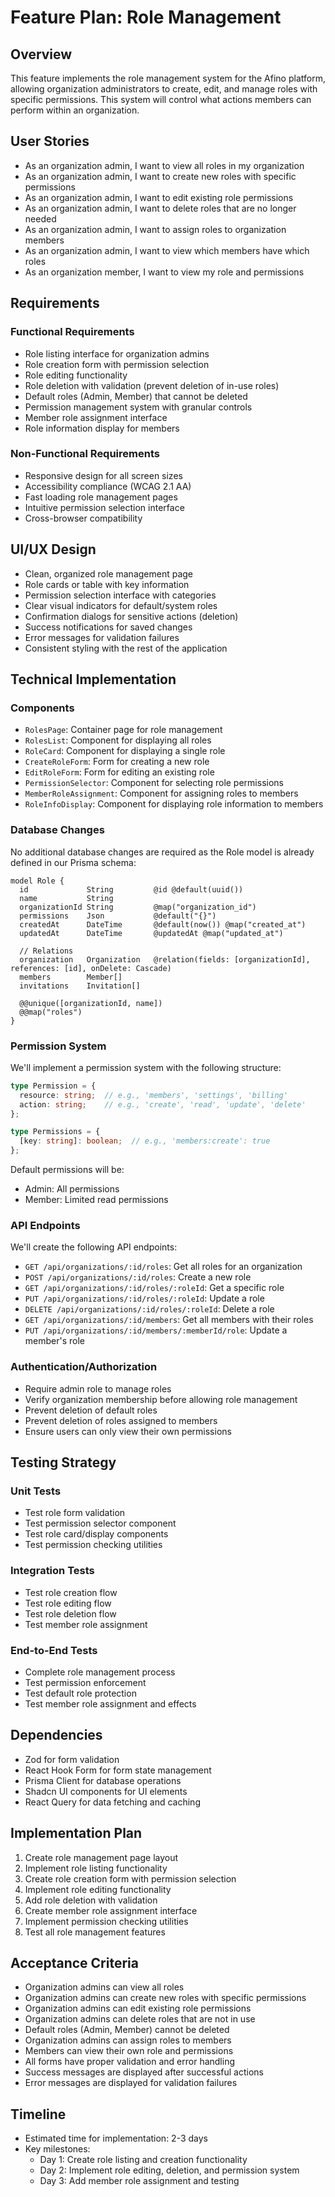 # Feature Plan: Role Management

## Overview

This feature implements the role management system for the Afino platform, allowing organization administrators to create, edit, and manage roles with specific permissions. This system will control what actions members can perform within an organization.

## User Stories

- As an organization admin, I want to view all roles in my organization
- As an organization admin, I want to create new roles with specific permissions
- As an organization admin, I want to edit existing role permissions
- As an organization admin, I want to delete roles that are no longer needed
- As an organization admin, I want to assign roles to organization members
- As an organization admin, I want to view which members have which roles
- As an organization member, I want to view my role and permissions

## Requirements

### Functional Requirements

- Role listing interface for organization admins
- Role creation form with permission selection
- Role editing functionality
- Role deletion with validation (prevent deletion of in-use roles)
- Default roles (Admin, Member) that cannot be deleted
- Permission management system with granular controls
- Member role assignment interface
- Role information display for members

### Non-Functional Requirements

- Responsive design for all screen sizes
- Accessibility compliance (WCAG 2.1 AA)
- Fast loading role management pages
- Intuitive permission selection interface
- Cross-browser compatibility

## UI/UX Design

- Clean, organized role management page
- Role cards or table with key information
- Permission selection interface with categories
- Clear visual indicators for default/system roles
- Confirmation dialogs for sensitive actions (deletion)
- Success notifications for saved changes
- Error messages for validation failures
- Consistent styling with the rest of the application

## Technical Implementation

### Components

- `RolesPage`: Container page for role management
- `RolesList`: Component for displaying all roles
- `RoleCard`: Component for displaying a single role
- `CreateRoleForm`: Form for creating a new role
- `EditRoleForm`: Form for editing an existing role
- `PermissionSelector`: Component for selecting role permissions
- `MemberRoleAssignment`: Component for assigning roles to members
- `RoleInfoDisplay`: Component for displaying role information to members

### Database Changes

No additional database changes are required as the Role model is already defined in our Prisma schema:

```prisma
model Role {
  id             String         @id @default(uuid())
  name           String
  organizationId String         @map("organization_id")
  permissions    Json           @default("{}")
  createdAt      DateTime       @default(now()) @map("created_at")
  updatedAt      DateTime       @updatedAt @map("updated_at")
  
  // Relations
  organization   Organization   @relation(fields: [organizationId], references: [id], onDelete: Cascade)
  members        Member[]
  invitations    Invitation[]

  @@unique([organizationId, name])
  @@map("roles")
}
```

### Permission System

We'll implement a permission system with the following structure:

```typescript
type Permission = {
  resource: string;  // e.g., 'members', 'settings', 'billing'
  action: string;    // e.g., 'create', 'read', 'update', 'delete'
};

type Permissions = {
  [key: string]: boolean;  // e.g., 'members:create': true
};
```

Default permissions will be:

- Admin: All permissions
- Member: Limited read permissions

### API Endpoints

We'll create the following API endpoints:

- `GET /api/organizations/:id/roles`: Get all roles for an organization
- `POST /api/organizations/:id/roles`: Create a new role
- `GET /api/organizations/:id/roles/:roleId`: Get a specific role
- `PUT /api/organizations/:id/roles/:roleId`: Update a role
- `DELETE /api/organizations/:id/roles/:roleId`: Delete a role
- `GET /api/organizations/:id/members`: Get all members with their roles
- `PUT /api/organizations/:id/members/:memberId/role`: Update a member's role

### Authentication/Authorization

- Require admin role to manage roles
- Verify organization membership before allowing role management
- Prevent deletion of default roles
- Prevent deletion of roles assigned to members
- Ensure users can only view their own permissions

## Testing Strategy

### Unit Tests

- Test role form validation
- Test permission selector component
- Test role card/display components
- Test permission checking utilities

### Integration Tests

- Test role creation flow
- Test role editing flow
- Test role deletion flow
- Test member role assignment

### End-to-End Tests

- Complete role management process
- Test permission enforcement
- Test default role protection
- Test member role assignment and effects

## Dependencies

- Zod for form validation
- React Hook Form for form state management
- Prisma Client for database operations
- Shadcn UI components for UI elements
- React Query for data fetching and caching

## Implementation Plan

1. Create role management page layout
2. Implement role listing functionality
3. Create role creation form with permission selection
4. Implement role editing functionality
5. Add role deletion with validation
6. Create member role assignment interface
7. Implement permission checking utilities
8. Test all role management features

## Acceptance Criteria

- Organization admins can view all roles
- Organization admins can create new roles with specific permissions
- Organization admins can edit existing role permissions
- Organization admins can delete roles that are not in use
- Default roles (Admin, Member) cannot be deleted
- Organization admins can assign roles to members
- Members can view their own role and permissions
- All forms have proper validation and error handling
- Success messages are displayed after successful actions
- Error messages are displayed for validation failures

## Timeline

- Estimated time for implementation: 2-3 days
- Key milestones:
  - Day 1: Create role listing and creation functionality
  - Day 2: Implement role editing, deletion, and permission system
  - Day 3: Add member role assignment and testing 